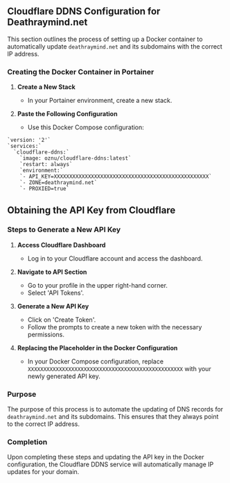 ## Cloudflare DDNS Configuration for Deathraymind.net
This section outlines the process of setting up a Docker container to automatically update `deathraymind.net` and its subdomains with the correct IP address.

### Creating the Docker Container in Portainer
1. **Create a New Stack**
   - In your Portainer environment, create a new stack.

2. **Paste the Following Configuration**
   - Use this Docker Compose configuration:
```
`version: '2'`
`services:`
  `cloudflare-ddns:`
    `image: oznu/cloudflare-ddns:latest`
    `restart: always`
    `environment:`
    `- API_KEY=XXXXXXXXXXXXXXXXXXXXXXXXXXXXXXXXXXXXXXXXXXXXXXXXXX`
    `- ZONE=deathraymind.net`
    `- PROXIED=true`

```
## Obtaining the API Key from Cloudflare

### Steps to Generate a New API Key

1. **Access Cloudflare Dashboard**
   - Log in to your Cloudflare account and access the dashboard.

2. **Navigate to API Section**
   - Go to your profile in the upper right-hand corner.
   - Select 'API Tokens'.

3. **Generate a New API Key**
   - Click on 'Create Token'.
   - Follow the prompts to create a new token with the necessary permissions.

4. **Replacing the Placeholder in the Docker Configuration**
   - In your Docker Compose configuration, replace `XXXXXXXXXXXXXXXXXXXXXXXXXXXXXXXXXXXXXXXXXXXXXXXXXX` with your newly generated API key.

### Purpose
The purpose of this process is to automate the updating of DNS records for `deathraymind.net` and its subdomains. This ensures that they always point to the correct IP address.

### Completion
Upon completing these steps and updating the API key in the Docker configuration, the Cloudflare DDNS service will automatically manage IP updates for your domain.
